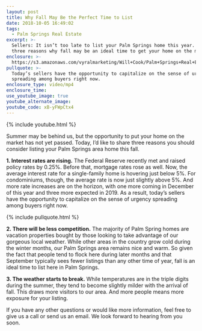 ```yaml
---
layout: post
title: Why Fall May Be the Perfect Time to List
date: 2018-10-05 16:49:02
tags:
  - Palm Springs Real Estate
excerpt: >-
  Sellers: It isn’t too late to list your Palm Springs home this year. There are
  three reasons why fall may be an ideal time to get your home on the market.
enclosure: >-
  https://s3.amazonaws.com/vyralmarketing/Will+Cook/Palm+Springs+Real+Estate+Agent-+3+Reasons+to+Put+Your+Palm+Springs+Home+on+the+Market+This+Fall.mp4
pullquote: >-
  Today’s sellers have the opportunity to capitalize on the sense of urgency
  spreading among buyers right now.
enclosure_type: video/mp4
enclosure_time:
use_youtube_image: true
youtube_alternate_image:
youtube_code: xB-yFWpCtx4
---
```


{% include youtube.html %}

Summer may be behind us, but the opportunity to put your home on the market has not yet passed. Today, I’d like to share three reasons you should consider listing your Palm Springs area home this fall.

**1. Interest rates are rising.** The Federal Reserve recently met and raised policy rates by 0.25%. Before that, mortgage rates rose as well. Now, the average interest rate for a single-family home is hovering just below 5%. For condominiums, though, the average rate is now just slightly above 5%. And more rate increases are on the horizon, with one more coming in December of this year and three more expected in 2019. As a result, today’s sellers have the opportunity to capitalize on the sense of urgency spreading among buyers right now.

{% include pullquote.html %}

**2. There will be less competition.** The majority of Palm Spring homes are vacation properties bought by those looking to take advantage of our gorgeous local weather. While other areas in the country grow cold during the winter months, our Palm Springs area remains nice and warm. So given the fact that people tend to flock here during later months and that September typically sees fewer listings than any other time of year, fall is an ideal time to list here in Palm Springs.

**3. The weather starts to break.** While temperatures are in the triple digits during the summer, they tend to become slightly milder with the arrival of fall. This draws more visitors to our area. And more people means more exposure for your listing.

If you have any other questions or would like more information, feel free to give us a call or send us an email. We look forward to hearing from you soon.